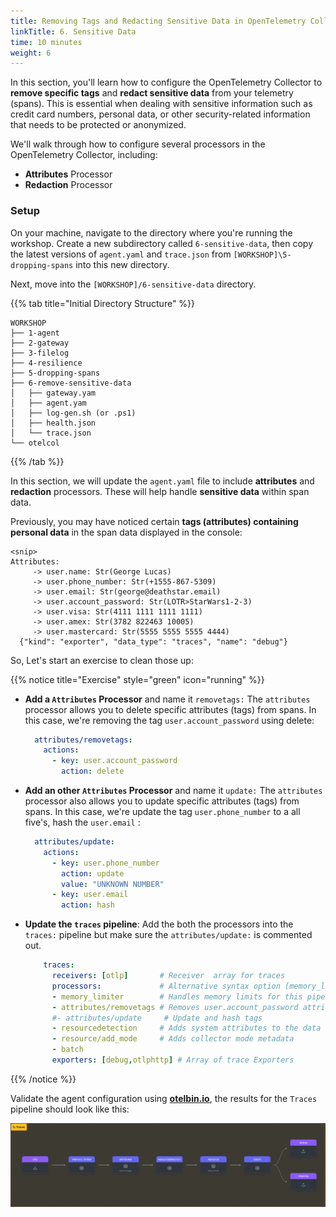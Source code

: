 ```yaml
---
title: Removing Tags and Redacting Sensitive Data in OpenTelemetry Collector
linkTitle: 6. Sensitive Data
time: 10 minutes
weight: 6
---
```


In this section, you'll learn how to configure the OpenTelemetry Collector to **remove specific tags** and **redact sensitive data** from your telemetry (spans). This is essential when dealing with sensitive information such as credit card numbers, personal data, or other security-related information that needs to be protected or anonymized.

We'll walk through how to configure several processors in the OpenTelemetry Collector, including:

- **Attributes** Processor
- **Redaction** Processor

### Setup

On your machine, navigate to the directory where you're running the workshop. Create a new subdirectory called `6-sensitive-data`, then copy the latest versions of `agent.yaml` and `trace.json` from `[WORKSHOP]\5-dropping-spans` into this new directory.

Next, move into the `[WORKSHOP]/6-sensitive-data` directory.

{{% tab title="Initial Directory Structure" %}}

```text
WORKSHOP
├── 1-agent
├── 2-gateway
├── 3-filelog
├── 4-resilience
├── 5-dropping-spans
├── 6-remove-sensitive-data
│   ├── gateway.yam
│   ├── agent.yam
│   ├── log-gen.sh (or .ps1)
│   ├── health.json
│   └── trace.json
└── otelcol
```

{{% /tab %}}

In this section, we will update the `agent.yaml` file to include **attributes** and **redaction** processors. These will help handle **sensitive data** within span data.

Previously, you may have noticed certain **tags (attributes) containing personal data** in the span data displayed in the console:

```text
<snip>
Attributes:
     -> user.name: Str(George Lucas)
     -> user.phone_number: Str(+1555-867-5309)
     -> user.email: Str(george@deathstar.email)
     -> user.account_password: Str(LOTR>StarWars1-2-3)
     -> user.visa: Str(4111 1111 1111 1111)
     -> user.amex: Str(3782 822463 10005)
     -> user.mastercard: Str(5555 5555 5555 4444)
  {"kind": "exporter", "data_type": "traces", "name": "debug"}
```

So, Let's start an exercise to clean those up:

{{% notice title="Exercise" style="green" icon="running" %}}

- **Add a `Attributes` Processor** and name it `removetags:`
The `attributes` processor allows you to delete specific attributes (tags) from spans. In this case, we're removing the tag `user.account_password` using delete:

  ```yaml
    attributes/removetags:
      actions:
        - key: user.account_password
          action: delete
  ```

- **Add an other  `Attributes` Processor** and name it `update:`
The `attributes` processor also allows you to update specific attributes (tags) from spans. In this case, we're update the tag `user.phone_number` to a all five's, hash the `user.email` :

  ```yaml
    attributes/update:
      actions:
        - key: user.phone_number
          action: update
          value: "UNKNOWN NUMBER" 
        - key: user.email
          action: hash
  ```

- **Update the `traces`  pipeline**: Add the both the processors into the `traces:` pipeline but make sure the `attributes/update:` is commented out.

  ```yaml
      traces:
        receivers: [otlp]       # Receiver  array for traces
        processors:             # Alternative syntax option [memory_limiter]
        - memory_limiter        # Handles memory limits for this pipeline
        - attributes/removetags # Removes user.account_password attribute
        #- attributes/update     # Update and hash tags 
        - resourcedetection     # Adds system attributes to the data
        - resource/add_mode     # Adds collector mode metadata
        - batch
        exporters: [debug,otlphttp] # Array of trace Exporters
  ```

{{% /notice %}}

Validate the agent configuration using **[otelbin.io](https://www.otelbin.io/)**, the results for the `Traces` pipeline should look like this:

![redacting 1](../images/senstive-data-6-1.png)
